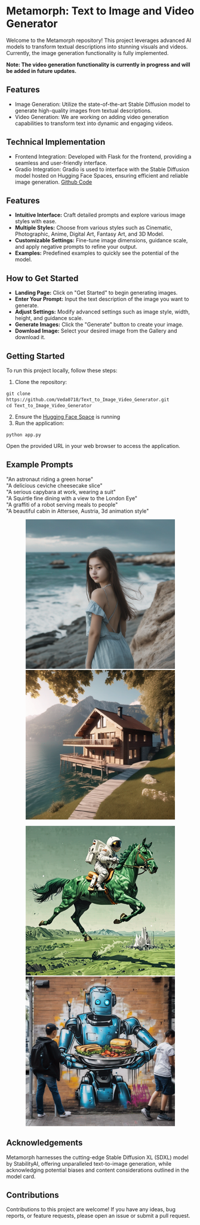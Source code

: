 # Metamorph: Text to Image and Video Generator

Welcome to the Metamorph repository! This project leverages advanced AI models to transform textual descriptions into stunning visuals and videos. 
Currently, the image generation functionality is fully implemented.

**Note: The video generation functionality is currently in progress and will be added in future updates.**

## Features
 - Image Generation: Utilize the state-of-the-art Stable Diffusion model to generate high-quality images from textual descriptions.
 - Video Generation: We are working on adding video generation capabilities to transform text into dynamic and engaging videos.

## Technical Implementation
 - Frontend Integration: Developed with Flask for the frontend, providing a seamless and user-friendly interface.
 - Gradio Integration: Gradio is used to interface with the Stable Diffusion model hosted on Hugging Face Spaces, ensuring efficient and reliable image generation.
[Github Code](https://github.com/Veda0718/Image-Generator-SDXL)

## Features
 - **Intuitive Interface:** Craft detailed prompts and explore various image styles with ease.
 - **Multiple Styles:** Choose from various styles such as Cinematic, Photographic, Anime, Digital Art, Fantasy Art, and 3D Model.
 - **Customizable Settings:** Fine-tune image dimensions, guidance scale, and apply negative prompts to refine your output.
 - **Examples:** Predefined examples to quickly see the potential of the model.

## How to Get Started
 - **Landing Page:** Click on "Get Started" to begin generating images.
 - **Enter Your Prompt:** Input the text description of the image you want to generate.
 - **Adjust Settings:** Modify advanced settings such as image style, width, height, and guidance scale.
 - **Generate Images:** Click the "Generate" button to create your image.
 - **Download Image:** Select your desired image from the Gallery and download it.

## Getting Started
To run this project locally, follow these steps:

1. Clone the repository:
```
git clone https://github.com/Veda0718/Text_to_Image_Video_Generator.git
cd Text_to_Image_Video_Generator
```
2. Ensure the [Hugging Face Space](https://huggingface.co/spaces/Veda0718/Text_to_Image_Generator) is running
3. Run the application:
```
python app.py
```
Open the provided URL in your web browser to access the application.

## Example Prompts
"An astronaut riding a green horse"<br>
"A delicious ceviche cheesecake slice"<br>
"A serious capybara at work, wearing a suit"<br>
"A Squirtle fine dining with a view to the London Eye"<br>
"A graffiti of a robot serving meals to people"<br>
"A beautiful cabin in Attersee, Austria, 3d animation style"<br>

<p align="center">
  <img src="static/images/girl.png" width="400"/>
  <img src="static/images/cabin.png" width="400"/>
</p>
<p align="center">
  <img src="static/images/astronaut.png" width="400"/>
  <img src="static/images/graffiti.png" width="400"/>
</p>


## Acknowledgements
Metamorph harnesses the cutting-edge Stable Diffusion XL (SDXL) model by StabilityAI, offering unparalleled text-to-image generation, while acknowledging potential biases and content considerations outlined in the model card.

## Contributions
Contributions to this project are welcome! If you have any ideas, bug reports, or feature requests, please open an issue or submit a pull request.
